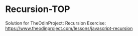 # Recursion-TOP

Solution for TheOdinProject: Recursion Exercise: https://www.theodinproject.com/lessons/javascript-recursion
